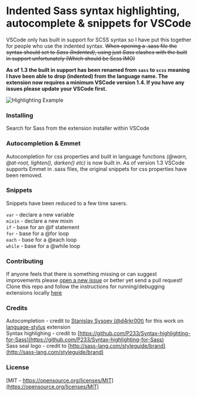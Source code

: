 # Indented Sass syntax highlighting, autocomplete & snippets for VSCode
VSCode only has built in support for SCSS syntax so I have put this together for people who use the indented syntax.
~~When opening a .sass file the syntax should set to _Sass (Indented)_, using just _Sass_ clashes with the built in support unfortunately (Which should be Scss IMO)~~

**As of 1.3 the built in support has been renamed from ```sass``` to ```scss``` meaning I have been able to drop (indented) from the language name. The extension now requires a minimum VSCode version 1.4. If you have any issues please update your VSCode first.**

![Highlighting Example](https://raw.githubusercontent.com/robinbentley/vscode-sass-indented/master/images/screenshot.png)

### Installing
Search for Sass from the extension installer within VSCode

### Autocompletion & Emmet
Autocompletion for css properties and built in language functions _(@warn, @at-root, lighten(), darken() etc)_ is now built in. As of version 1.3 VSCode supports Emmet in .sass files, the original snippets for css properties have been removed.

### Snippets
Snippets have been reduced to a few time savers.

```var``` - declare a new variable   
```mixin``` - declare a new mixin   
```if``` - base for an @if statement   
```for``` - base for a @for loop   
```each``` - base for a @each loop   
```while``` - base for a @while loop   

### Contributing
If anyone feels that there is something missing or can suggest improvements please [open a new issue](https://github.com/robinbentley/vscode-sass-indented/issues) or better yet send a pull request! Clone this repo and follow the instructions for running/debugging extensions locally [here](https://code.visualstudio.com/docs/extensions/overview)

### Credits
Autocompletion - credit to [Stanislav Sysoev (@d4rkr00t)](https://github.com/d4rkr00t) for this work on [language-stylus](https://github.com/d4rkr00t/language-stylus) extension   
Syntax highlighing - credit to [https://github.com/P233/Syntax-highlighting-for-Sass](https://github.com/P233/Syntax-highlighting-for-Sass)   
Sass seal logo - credit to [http://sass-lang.com/styleguide/brand](http://sass-lang.com/styleguide/brand)

### License
[MIT - https://opensource.org/licenses/MIT](https://opensource.org/licenses/MIT)

